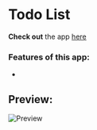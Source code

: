 # Todo List

**Check out** the app [here](https://ibndaanis.github.io/todo-list/)

### Features of this app:

-

## Preview:

![Preview](./dist/images/preview.png)
